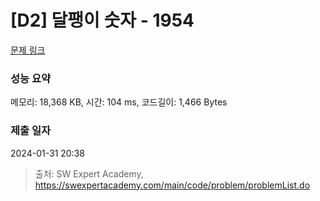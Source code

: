 # [D2] 달팽이 숫자 - 1954 

[문제 링크](https://swexpertacademy.com/main/code/problem/problemDetail.do?contestProbId=AV5PobmqAPoDFAUq) 

### 성능 요약

메모리: 18,368 KB, 시간: 104 ms, 코드길이: 1,466 Bytes

### 제출 일자

2024-01-31 20:38



> 출처: SW Expert Academy, https://swexpertacademy.com/main/code/problem/problemList.do